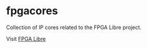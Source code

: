 # fpgacores

Collection of IP cores related to the FPGA Libre project.

Visit [FPGA Libre](http://fpgalibre.sf.net/)

